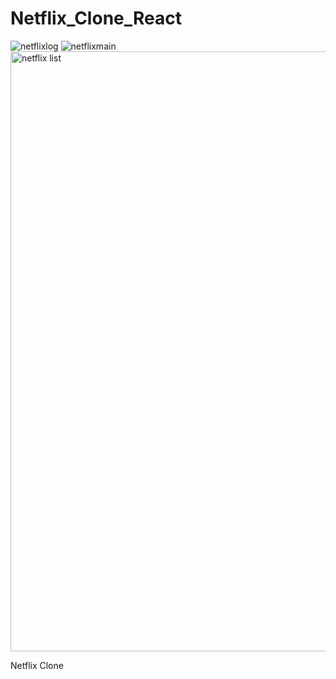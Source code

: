 # Netflix_Clone_React
![netflixlog](https://github.com/adityatupe-code/Netflix_Clone_React/assets/114912746/3dea6705-12ce-42b1-8fe0-781fa80a55e1)
![netflixmain](https://github.com/adityatupe-code/Netflix_Clone_React/assets/114912746/590601a6-98ec-4939-bc1e-1eb9b2d77eb9)
<img width="960" alt="netflix list" src="https://github.com/adityatupe-code/Netflix_Clone_React/assets/114912746/7e91d0dc-c651-49b7-b45f-e745d04db15d">

Netflix Clone
